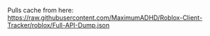 Pulls cache from here: https://raw.githubusercontent.com/MaximumADHD/Roblox-Client-Tracker/roblox/Full-API-Dump.json
